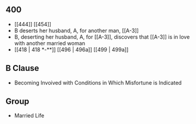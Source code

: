 ## 400
- [[444]] [[454]] 
- B deserts her husband, A, for another man, [[A-3]]
- B, deserting her husband, A, for [[A-3]], discovers that [[A-3]] is in love with another married woman
- [[418 | 418 *-**]] [[496 | 496a]] [[499 | 499a]] 

## B Clause
- Becoming Invoived with Conditions in Which Misfortune is Indicated

## Group
- Married Life

